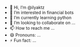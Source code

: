 - 👋 Hi, I’m @ilyaktz
- 👀 I’m interested in financial bots
- 🌱 I’m currently learning python
- 💞️ I’m looking to collaborate on ...
- 📫 How to reach me ...
- 😄 Pronouns: ...
- ⚡ Fun fact: ...

<!---
ilyaktz/ilyaktz is a ✨ special ✨ repository because its `README.md` (this file) appears on your GitHub profile.
You can click the Preview link to take a look at your changes.
--->
